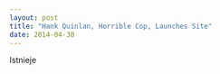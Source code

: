 ```yaml
---
layout: post
title: "Hank Quinlan, Horrible Cop, Launches Site"
date: 2014-04-30
---
```


Istnieje 

